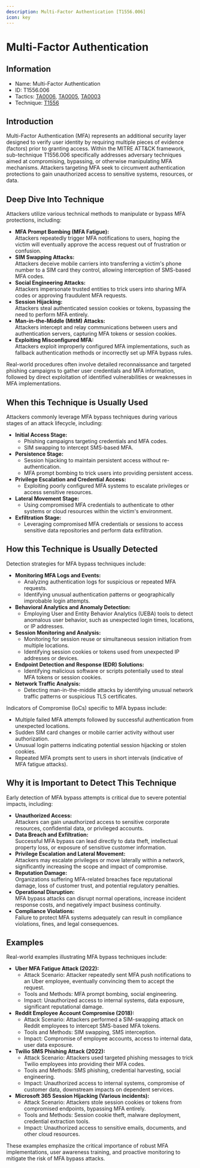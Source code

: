 ```yaml
---
description: Multi-Factor Authentication [T1556.006]
icon: key
---
```


# Multi-Factor Authentication

## Information

* Name: Multi-Factor Authentication
* ID: T1556.006
* Tactics: [TA0006](../), [TA0005](../../ta0005/), [TA0003](../../ta0003/)
* Technique: [T1556](./)

## Introduction

Multi-Factor Authentication (MFA) represents an additional security layer designed to verify user identity by requiring multiple pieces of evidence (factors) prior to granting access. Within the MITRE ATT\&CK framework, sub-technique T1556.006 specifically addresses adversary techniques aimed at compromising, bypassing, or otherwise manipulating MFA mechanisms. Attackers targeting MFA seek to circumvent authentication protections to gain unauthorized access to sensitive systems, resources, or data.

## Deep Dive Into Technique

Attackers utilize various technical methods to manipulate or bypass MFA protections, including:

* **MFA Prompt Bombing (MFA Fatigue):**\
  Attackers repeatedly trigger MFA notifications to users, hoping the victim will eventually approve the access request out of frustration or confusion.
* **SIM Swapping Attacks:**\
  Attackers deceive mobile carriers into transferring a victim's phone number to a SIM card they control, allowing interception of SMS-based MFA codes.
* **Social Engineering Attacks:**\
  Attackers impersonate trusted entities to trick users into sharing MFA codes or approving fraudulent MFA requests.
* **Session Hijacking:**\
  Attackers steal authenticated session cookies or tokens, bypassing the need to perform MFA entirely.
* **Man-in-the-Middle (MitM) Attacks:**\
  Attackers intercept and relay communications between users and authentication servers, capturing MFA tokens or session cookies.
* **Exploiting Misconfigured MFA:**\
  Attackers exploit improperly configured MFA implementations, such as fallback authentication methods or incorrectly set up MFA bypass rules.

Real-world procedures often involve detailed reconnaissance and targeted phishing campaigns to gather user credentials and MFA information, followed by direct exploitation of identified vulnerabilities or weaknesses in MFA implementations.

## When this Technique is Usually Used

Attackers commonly leverage MFA bypass techniques during various stages of an attack lifecycle, including:

* **Initial Access Stage:**
  * Phishing campaigns targeting credentials and MFA codes.
  * SIM swapping to intercept SMS-based MFA.
* **Persistence Stage:**
  * Session hijacking to maintain persistent access without re-authentication.
  * MFA prompt bombing to trick users into providing persistent access.
* **Privilege Escalation and Credential Access:**
  * Exploiting poorly configured MFA systems to escalate privileges or access sensitive resources.
* **Lateral Movement Stage:**
  * Using compromised MFA credentials to authenticate to other systems or cloud resources within the victim's environment.
* **Exfiltration Stage:**
  * Leveraging compromised MFA credentials or sessions to access sensitive data repositories and perform data exfiltration.

## How this Technique is Usually Detected

Detection strategies for MFA bypass techniques include:

* **Monitoring MFA Logs and Events:**
  * Analyzing authentication logs for suspicious or repeated MFA requests.
  * Identifying unusual authentication patterns or geographically improbable login attempts.
* **Behavioral Analytics and Anomaly Detection:**
  * Employing User and Entity Behavior Analytics (UEBA) tools to detect anomalous user behavior, such as unexpected login times, locations, or IP addresses.
* **Session Monitoring and Analysis:**
  * Monitoring for session reuse or simultaneous session initiation from multiple locations.
  * Identifying session cookies or tokens used from unexpected IP addresses or devices.
* **Endpoint Detection and Response (EDR) Solutions:**
  * Identifying malicious software or scripts potentially used to steal MFA tokens or session cookies.
* **Network Traffic Analysis:**
  * Detecting man-in-the-middle attacks by identifying unusual network traffic patterns or suspicious TLS certificates.

Indicators of Compromise (IoCs) specific to MFA bypass include:

* Multiple failed MFA attempts followed by successful authentication from unexpected locations.
* Sudden SIM card changes or mobile carrier activity without user authorization.
* Unusual login patterns indicating potential session hijacking or stolen cookies.
* Repeated MFA prompts sent to users in short intervals (indicative of MFA fatigue attacks).

## Why it is Important to Detect This Technique

Early detection of MFA bypass attempts is critical due to severe potential impacts, including:

* **Unauthorized Access:**\
  Attackers can gain unauthorized access to sensitive corporate resources, confidential data, or privileged accounts.
* **Data Breach and Exfiltration:**\
  Successful MFA bypass can lead directly to data theft, intellectual property loss, or exposure of sensitive customer information.
* **Privilege Escalation and Lateral Movement:**\
  Attackers may escalate privileges or move laterally within a network, significantly increasing the scope and impact of compromise.
* **Reputation Damage:**\
  Organizations suffering MFA-related breaches face reputational damage, loss of customer trust, and potential regulatory penalties.
* **Operational Disruption:**\
  MFA bypass attacks can disrupt normal operations, increase incident response costs, and negatively impact business continuity.
* **Compliance Violations:**\
  Failure to protect MFA systems adequately can result in compliance violations, fines, and legal consequences.

## Examples

Real-world examples illustrating MFA bypass techniques include:

* **Uber MFA Fatigue Attack (2022):**
  * Attack Scenario: Attacker repeatedly sent MFA push notifications to an Uber employee, eventually convincing them to accept the request.
  * Tools and Methods: MFA prompt bombing, social engineering.
  * Impact: Unauthorized access to internal systems, data exposure, significant reputational damage.
* **Reddit Employee Account Compromise (2018):**
  * Attack Scenario: Attackers performed a SIM-swapping attack on Reddit employees to intercept SMS-based MFA tokens.
  * Tools and Methods: SIM swapping, SMS interception.
  * Impact: Compromise of employee accounts, access to internal data, user data exposure.
* **Twilio SMS Phishing Attack (2022):**
  * Attack Scenario: Attackers used targeted phishing messages to trick Twilio employees into providing their MFA codes.
  * Tools and Methods: SMS phishing, credential harvesting, social engineering.
  * Impact: Unauthorized access to internal systems, compromise of customer data, downstream impacts on dependent services.
* **Microsoft 365 Session Hijacking (Various incidents):**
  * Attack Scenario: Attackers stole session cookies or tokens from compromised endpoints, bypassing MFA entirely.
  * Tools and Methods: Session cookie theft, malware deployment, credential extraction tools.
  * Impact: Unauthorized access to sensitive emails, documents, and other cloud resources.

These examples emphasize the critical importance of robust MFA implementations, user awareness training, and proactive monitoring to mitigate the risk of MFA bypass attacks.
